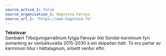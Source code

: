 ```yaml
---
source_active_1: false
source_organisation_1: Hagstova Føroya
source_url_1: "https://www.hagstova.fo"
---
```

<b>Tekstsvar</b>  
Sambært Tilbúgvingarráðnum fylgja Føroyar ikki Sendai-karminum fyri avmarking av vanlukkuváða 2015-2030 á ein skipaðan hátt. Tó eru partar av karminum liður í háttalagnum, arbeitt verður eftir.

